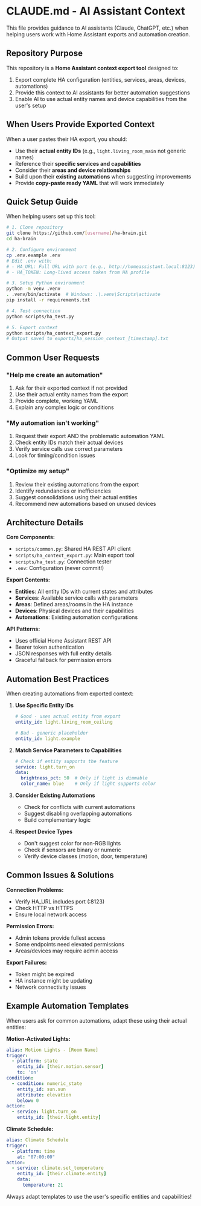 # CLAUDE.md - AI Assistant Context

This file provides guidance to AI assistants (Claude, ChatGPT, etc.) when helping users work with Home Assistant exports and automation creation.

## Repository Purpose

This repository is a **Home Assistant context export tool** designed to:
1. Export complete HA configuration (entities, services, areas, devices, automations)
2. Provide this context to AI assistants for better automation suggestions
3. Enable AI to use actual entity names and device capabilities from the user's setup

## When Users Provide Exported Context

When a user pastes their HA export, you should:
- Use their **actual entity IDs** (e.g., `light.living_room_main` not generic names)
- Reference their **specific services and capabilities**
- Consider their **areas and device relationships**
- Build upon their **existing automations** when suggesting improvements
- Provide **copy-paste ready YAML** that will work immediately

## Quick Setup Guide

When helping users set up this tool:

```bash
# 1. Clone repository
git clone https://github.com/[username]/ha-brain.git
cd ha-brain

# 2. Configure environment
cp .env.example .env
# Edit .env with:
# - HA_URL: Full URL with port (e.g., http://homeassistant.local:8123)
# - HA_TOKEN: Long-lived access token from HA profile

# 3. Setup Python environment
python -m venv .venv
. .venv/bin/activate  # Windows: .\.venv\Scripts\activate
pip install -r requirements.txt

# 4. Test connection
python scripts/ha_test.py

# 5. Export context
python scripts/ha_context_export.py
# Output saved to exports/ha_session_context_[timestamp].txt
```

## Common User Requests

### "Help me create an automation"
1. Ask for their exported context if not provided
2. Use their actual entity names from the export
3. Provide complete, working YAML
4. Explain any complex logic or conditions

### "My automation isn't working"
1. Request their export AND the problematic automation YAML
2. Check entity IDs match their actual devices
3. Verify service calls use correct parameters
4. Look for timing/condition issues

### "Optimize my setup"
1. Review their existing automations from the export
2. Identify redundancies or inefficiencies
3. Suggest consolidations using their actual entities
4. Recommend new automations based on unused devices

## Architecture Details

**Core Components:**
- `scripts/common.py`: Shared HA REST API client
- `scripts/ha_context_export.py`: Main export tool
- `scripts/ha_test.py`: Connection tester
- `.env`: Configuration (never commit!)

**Export Contents:**
- **Entities**: All entity IDs with current states and attributes
- **Services**: Available service calls with parameters
- **Areas**: Defined areas/rooms in the HA instance
- **Devices**: Physical devices and their capabilities
- **Automations**: Existing automation configurations

**API Patterns:**
- Uses official Home Assistant REST API
- Bearer token authentication
- JSON responses with full entity details
- Graceful fallback for permission errors

## Automation Best Practices

When creating automations from exported context:

1. **Use Specific Entity IDs**
   ```yaml
   # Good - uses actual entity from export
   entity_id: light.living_room_ceiling
   
   # Bad - generic placeholder
   entity_id: light.example
   ```

2. **Match Service Parameters to Capabilities**
   ```yaml
   # Check if entity supports the feature
   service: light.turn_on
   data:
     brightness_pct: 50  # Only if light is dimmable
     color_name: blue    # Only if light supports color
   ```

3. **Consider Existing Automations**
   - Check for conflicts with current automations
   - Suggest disabling overlapping automations
   - Build complementary logic

4. **Respect Device Types**
   - Don't suggest color for non-RGB lights
   - Check if sensors are binary or numeric
   - Verify device classes (motion, door, temperature)

## Common Issues & Solutions

**Connection Problems:**
- Verify HA_URL includes port (:8123)
- Check HTTP vs HTTPS
- Ensure local network access

**Permission Errors:**
- Admin tokens provide fullest access
- Some endpoints need elevated permissions
- Areas/devices may require admin access

**Export Failures:**
- Token might be expired
- HA instance might be updating
- Network connectivity issues

## Example Automation Templates

When users ask for common automations, adapt these using their actual entities:

**Motion-Activated Lights:**
```yaml
alias: Motion Lights - [Room Name]
trigger:
  - platform: state
    entity_id: [their.motion.sensor]
    to: 'on'
condition:
  - condition: numeric_state
    entity_id: sun.sun
    attribute: elevation
    below: 0
action:
  - service: light.turn_on
    entity_id: [their.light.entity]
```

**Climate Schedule:**
```yaml
alias: Climate Schedule
trigger:
  - platform: time
    at: "07:00:00"
action:
  - service: climate.set_temperature
    entity_id: [their.climate.entity]
    data:
      temperature: 21
```

Always adapt templates to use the user's specific entities and capabilities!